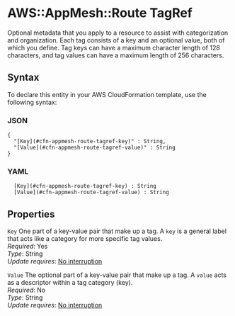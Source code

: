 # AWS::AppMesh::Route TagRef<a name="aws-properties-appmesh-route-tagref"></a>

Optional metadata that you apply to a resource to assist with categorization and organization\. Each tag consists of a key and an optional value, both of which you define\. Tag keys can have a maximum character length of 128 characters, and tag values can have a maximum length of 256 characters\.

## Syntax<a name="aws-properties-appmesh-route-tagref-syntax"></a>

To declare this entity in your AWS CloudFormation template, use the following syntax:

### JSON<a name="aws-properties-appmesh-route-tagref-syntax.json"></a>

```
{
  "[Key](#cfn-appmesh-route-tagref-key)" : String,
  "[Value](#cfn-appmesh-route-tagref-value)" : String
}
```

### YAML<a name="aws-properties-appmesh-route-tagref-syntax.yaml"></a>

```
﻿  [Key](#cfn-appmesh-route-tagref-key) : String
﻿  [Value](#cfn-appmesh-route-tagref-value) : String
```

## Properties<a name="aws-properties-appmesh-route-tagref-properties"></a>

`Key`  <a name="cfn-appmesh-route-tagref-key"></a>
One part of a key\-value pair that make up a tag\. A `key` is a general label that acts like a category for more specific tag values\.  
*Required*: Yes  
*Type*: String  
*Update requires*: [No interruption](https://docs.aws.amazon.com/AWSCloudFormation/latest/UserGuide/using-cfn-updating-stacks-update-behaviors.html#update-no-interrupt)

`Value`  <a name="cfn-appmesh-route-tagref-value"></a>
The optional part of a key\-value pair that make up a tag\. A `value` acts as a descriptor within a tag category \(key\)\.  
*Required*: No  
*Type*: String  
*Update requires*: [No interruption](https://docs.aws.amazon.com/AWSCloudFormation/latest/UserGuide/using-cfn-updating-stacks-update-behaviors.html#update-no-interrupt)